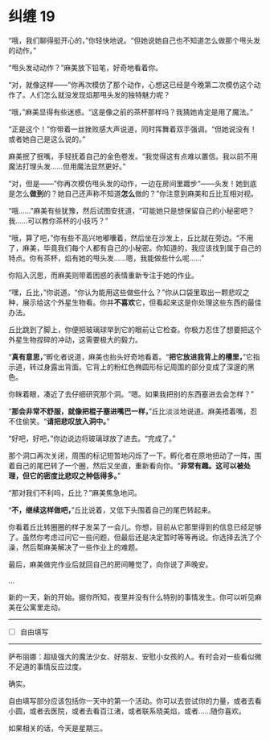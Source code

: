 # 纠缠 19

“哦，我们聊得挺开心的，”你轻快地说。“但她说她自己也不知道怎么做那个甩头发的动作。”

“甩头发动动作？”麻美放下铅笔，好奇地看着你。

“对，就像这样——”你再次模仿了那个动作，心想这已经是今晚第二次模仿这个动作了。人们怎么就没发现焰那甩头发的独特魅力呢？

“哦，”麻美显得有些迷惑。“这是像之前的茶杯那样吗？我猜她肯定是用了魔法。”

“正是这个！”你带着一丝挫败感大声说道，同时挥舞着双手强调。“但她说没有！或者她自己是这么说的。”

麻美抿了抿嘴，手轻抚着自己的金色卷发。“我觉得这有点难以置信。我以前不用魔法打理头发……但用魔法显然更好。”

“对，但是——”你再次模仿甩头发的动作，一边在房间里踱步“——头发！她到底是怎么**做到**的？她自己还声称不知道**怎么**做的？”你注意到麻美和丘比互相对视。

“哦……”麻美有些犹豫，然后试图安抚道，“可能她只是想保留自己的小秘密吧？我……可以教你茶杯的小技巧？”

“哦，算了吧，”你有些不高兴地嘟囔着，然后坐在沙发上，丘比就在旁边。“不用了，麻美，毕竟我们每个人都有自己的小秘密。你知道的，我应该找到属于自己的特点。你有茶杯，焰有她的甩头发……嗯，我能做些什么呢……”

你陷入沉思，而麻美则带着困惑的表情重新专注于她的作业。

“嘿，丘比，”你说道。“你认为能用这些做些什么？”你从口袋里取出一颗悲叹之种，展示给这个外星生物看。你并**不喜欢**它，但看起来这是你处理这些东西的最佳办法。

丘比跳到了脚上，你便把玻璃球举到它的眼前让它检查。你极力忍住了想要把这个外星生物捏碎的冲动，这需要极大的毅力。

“**真有意思，**”孵化者说道，麻美也抬头好奇地看着。“**把它放进我背上的槽里，**”它指示道，转过身露出背面。它背上的粉红色椭圆形标记周围的部分变成了深邃的黑色。

你眯着眼，凑近了去仔细研究那个洞。“嗯。如果我把别的东西塞进去会怎样？”

“**那会非常不舒服，就像把棍子塞进嘴巴一样，**”丘比淡淡地说道。麻美捂着嘴，忍不住偷笑。“**请把悲叹放入洞中。**”

“好吧，好吧，”你边说边将玻璃球放了进去。“完成了。”

那个洞口再次关闭，周围的标记短暂地闪烁了一下。孵化者在原地扭动了一阵，围着自己的尾巴转了一个圈，然后又坐直，重新看向你。“**非常有趣。这可以被处理，但它的密度比悲叹之种低得多。**”

“那对我们不利吗，丘比？”麻美焦急地问。

“**不，继续这样做吧，**”丘比说着，又低下头围着自己的尾巴转起来。

你看着丘比转圈圈的样子发呆了一会儿。你想，目前从它那里得到的信息已经足够了。虽然你考虑过问它一些问题，但最后还是决定暂时等等再说。你选择去洗了个澡，然后帮麻美解决了一些作业上的难题。

最后，麻美做完作业后就回自己的房间睡觉了，向你说了声晚安。

...

新的一天，新的开始。据你所知，夜里并没有什么特别的事情发生。你可以听见麻美在公寓里走动。

---

- [ ] 自由填写

---

萨布丽娜：超级强大的魔法少女、好朋友、安慰小女孩的人。有时会对一些看似微不足道的事情反应过度。

确实。

自由填写部分应该包括你一天中的第一个活动。你可以去尝试你的力量，或者去看小圆，或者去医院，或者去看百江渚，或者联系晓美焰，或者……随你喜欢。

如果相关的话，今天是星期三。
